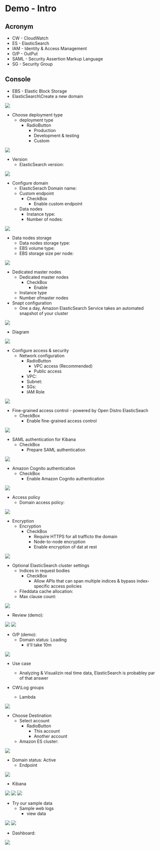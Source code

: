 # Demo - Intro

## Acronym
* CW - CloudWatch
* ES - ElasticSearch
* IAM - Identity & Access Management
* O/P - OutPut
* SAML - Security Assertion Markup Language
* SG - Security Group

## Console
* EBS - Elastic Block Storage
* ElasticSearch\Create a new domain

[<img src="https://i.imgur.com/apDsreO.png">](https://i.imgur.com/apDsreO.png)

* Choose deployment type
  * deployment type
    * RadioButton
      * Production
      * Development & testing
      * Custom
      
[<img src="https://i.imgur.com/G0URf6E.png">](https://i.imgur.com/G0URf6E.png)

* Version
  * ElasticSearch version:
  
[<img src="https://i.imgur.com/gefBAY4.png">](https://i.imgur.com/gefBAY4.png)

* Configure domain
  * ElasticSerach Domain name:
  * Custom endpoint
    * CheckBox
      * Enable custom endpoint
  * Data nodes
    * Instance type:
    * Number of nodes:
    
[<img src="https://i.imgur.com/eBhLbc9.png">](https://i.imgur.com/eBhLbc9.png)

* Data nodes storage
  * Data nodes storage type: 
  * EBS volume type:
  * EBS storage size per node:
  
[<img src="https://i.imgur.com/M1YX7Rv.png">](https://i.imgur.com/M1YX7Rv.png)

* Dedicated master nodes
  * Dedicated master nodes
    * CheckBox
      * Enable
  * Instance type
  * Number ofmaster nodes
* Snapt configuration
  * One a day, Amazon ElasticSearch Service takes an automated snapshot of your cluster
  
[<img src="https://i.imgur.com/mpPBE10.png">](https://i.imgur.com/mpPBE10.png)

* Diagram

[<img src="https://i.imgur.com/l6h4oJP.png">](https://i.imgur.com/l6h4oJP.png)

* Configure access & security
  * Network configuration
    * RadioButton
      * VPC access (Recommended)
      * Public access
    * VPC:
    * Subnet:
    * SGs:
    * IAM Role
    
[<img src="https://i.imgur.com/rB7TqN1.png">](https://i.imgur.com/rB7TqN1.png)

* Fine-grained access control - powered by Open Distro ElasticSeach
  * CheckBox
    * Enable fine-grained access control
    
[<img src="https://i.imgur.com/aCKeM6D.png">](https://i.imgur.com/aCKeM6D.png)

* SAML authentication for Kibana
  * CheckBox
    * Prepare SAML authentication
    
[<img src="https://i.imgur.com/oDnf8Th.png">](https://i.imgur.com/oDnf8Th.png)

* Amazon Cognito authentication
  * CheckBox
    * Enable Amazon Cognito authentication

[<img src="https://i.imgur.com/EdBTFJ9.png">](https://i.imgur.com/EdBTFJ9.png)

* Access policy
  * Domain access policy: 
  
[<img src="https://i.imgur.com/C8npr4h.png">](https://i.imgur.com/C8npr4h.png)

* Encryption
  * Encryption
    * CheckBox
      * Require HTTPS for all trafficto the domain
      * Node-to-node encryption
      * Enable encryption of dat at rest
      
[<img src="https://i.imgur.com/mB1a4vR.png">](https://i.imgur.com/mB1a4vR.png)

* Optional ElasticSearch cluster settings
  * Indices in request bodies
    * CheckBox
      * Allow APIs that can span multiple indices & bypass index-specific access policies
  * Fileddata cache allocation:
  * Max clause count:
  
[<img src="https://i.imgur.com/dbwBQUD.png">](https://i.imgur.com/dbwBQUD.png)

* Review (demo):

[<img src="https://i.imgur.com/Wfd9klK.png">](https://i.imgur.com/Wfd9klK.png)
[<img src="https://i.imgur.com/rOhV3Cc.png">](https://i.imgur.com/rOhV3Cc.png)

* O/P (demo):
  * Domain status: Loading
    * it'll take 10m

[<img src="https://i.imgur.com/oz9g5Rp.png">](https://i.imgur.com/oz9g5Rp.png)

* Use case
  * Analyzing & Visualizin real time data, ElasticSearch is probabley par of that answer
  
* CW\Log groups
  * Lambda

[<img src="https://i.imgur.com/vJSXcdk.png">](https://i.imgur.com/vJSXcdk.png)

* Choose Destination
  * Select account
    * RadioButton
      * This account
      * Another account
  * Amazon ES cluster:
  
[<img src="https://i.imgur.com/yO5dkGK.png">](https://i.imgur.com/yO5dkGK.png)

* Domain status: Active
  * Endpoint

[<img src="https://i.imgur.com/uh7bslK.png">](https://i.imgur.com/uh7bslK.png)

* Kibana

[<img src="https://i.imgur.com/zn8oh4G.png">](https://i.imgur.com/zn8oh4G.png)
[<img src="https://i.imgur.com/77bGf7W.png">](https://i.imgur.com/77bGf7W.png)
[<img src="https://i.imgur.com/nYYjnER.png">](https://i.imgur.com/nYYjnER.png)

* Try our sample data
  * Sample web logs
    * view data

[<img src="https://i.imgur.com/OsqerPH.png">](https://i.imgur.com/OsqerPH.png)
[<img src="https://i.imgur.com/znKCiY6.png">](https://i.imgur.com/znKCiY6.png)

* Dashboard:

[<img src="https://i.imgur.com/ZrvG9EE.png">](https://i.imgur.com/ZrvG9EE.png)
